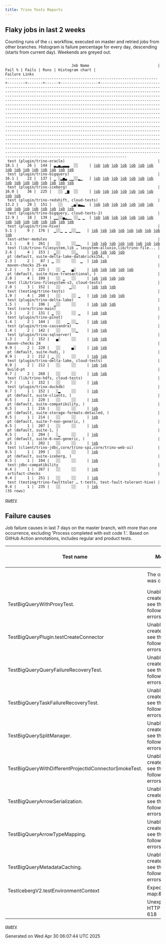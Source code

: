 ```yaml
---
title: Trino Tests Reports
---
```


## Flaky jobs in last 2 weeks

Counting runs of the `ci` workflow, executed on master and retried jobs from other branches.
Histogram is failure percentage for every day, descending (starts from current day).
Weekends are greyed out.
<pre><code>
                              Job Name                               | Fail % | Fails | Runs | Histogram chart |                                                                                                                                                                                                                                                                                                                                                                                                                                                                                                                                                                                                                  Failure Links                                                                                                                                                                                                                                                                                                                                                                                                                                                                                                                                                                                                                   
---------------------------------------------------------------------+--------+-------+------+-----------------+--------------------------------------------------------------------------------------------------------------------------------------------------------------------------------------------------------------------------------------------------------------------------------------------------------------------------------------------------------------------------------------------------------------------------------------------------------------------------------------------------------------------------------------------------------------------------------------------------------------------------------------------------------------------------------------------------------------------------------------------------------------------------------------------------------------------------------------------------------------------------------------------------------------------------------------------------------------------------------------------------------------------------------------------------------------------------------------------------------------------------------------------------------------------------------------------------------------------------------------------------
 test (plugin/trino-oracle)                                          |   18.1 |    26 |  144 | ▃▂▄▂▃▃▃  ░░     | <a href="https://github.com/trinodb/trino/actions/runs/14727351205/job/41333206546">job</a> <a href="https://github.com/trinodb/trino/actions/runs/14728754415/job/41337763521">job</a> <a href="https://github.com/trinodb/trino/actions/runs/14728754415/job/41337763521">job</a> <a href="https://github.com/trinodb/trino/actions/runs/14730923905/job/41344838869">job</a> <a href="https://github.com/trinodb/trino/actions/runs/14736064435/job/41362432717">job</a> <a href="https://github.com/trinodb/trino/actions/runs/14713454778/job/41291394477">job</a> <a href="https://github.com/trinodb/trino/actions/runs/14715930752/job/41299264657">job</a> <a href="https://github.com/trinodb/trino/actions/runs/14696625500/job/41239162307">job</a> <a href="https://github.com/trinodb/trino/actions/runs/14681329885/job/41204380028">job</a> <a href="https://github.com/trinodb/trino/actions/runs/14662320257/job/41149408424">job</a> <a href="https://github.com/trinodb/trino/actions/runs/14662442994/job/41149786146">job</a> <a href="https://github.com/trinodb/trino/actions/runs/14664427875/job/41155889091">job</a> <a href="https://github.com/trinodb/trino/actions/runs/14636951938/job/41070501666">job</a> <a href="https://github.com/trinodb/trino/actions/runs/14639731790/job/41079151809">job</a> <a href="https://github.com/trinodb/trino/actions/runs/14641664377/job/41085438129">job</a>  
 test (plugin/trino-bigquery)                                        |   16.1 |    22 |  137 | ▁ ░▂▅▃ ▁▁░░▂▁   | <a href="https://github.com/trinodb/trino/actions/runs/14727351205/job/41333194255">job</a> <a href="https://github.com/trinodb/trino/actions/runs/14730923905/job/41344819773">job</a> <a href="https://github.com/trinodb/trino/actions/runs/14681329885/job/41204375417">job</a> <a href="https://github.com/trinodb/trino/actions/runs/14662320257/job/41149392990">job</a> <a href="https://github.com/trinodb/trino/actions/runs/14662442994/job/41149764870">job</a> <a href="https://github.com/trinodb/trino/actions/runs/14664427875/job/41155873370">job</a> <a href="https://github.com/trinodb/trino/actions/runs/14666174718/job/41161438057">job</a> <a href="https://github.com/trinodb/trino/actions/runs/14639339152/job/41077886557">job</a> <a href="https://github.com/trinodb/trino/actions/runs/14645396864/job/41098265784">job</a> <a href="https://github.com/trinodb/trino/actions/runs/14647259222/job/41104551922">job</a> <a href="https://github.com/trinodb/trino/actions/runs/14647259222/job/41104551922">job</a> <a href="https://github.com/trinodb/trino/actions/runs/14647259222/job/41116134820">job</a> <a href="https://github.com/trinodb/trino/actions/runs/14604379838/job/40970021364">job</a> <a href="https://github.com/trinodb/trino/actions/runs/14578460537/job/40889754629">job</a> <a href="https://github.com/trinodb/trino/actions/runs/14539753234/job/40795289488">job</a>  
 test (plugin/trino-iceberg)                                         |   16.0 |    36 |  225 |   ░░ ▁▆  ░░     | <a href="https://github.com/trinodb/trino/actions/runs/14630217731/job/41051803679">job</a> <a href="https://github.com/trinodb/trino/actions/runs/14631738991/job/41055187853">job</a> <a href="https://github.com/trinodb/trino/actions/runs/14639339152/job/41077896505">job</a> <a href="https://github.com/trinodb/trino/actions/runs/14628326963/job/41045238556">job</a> <a href="https://github.com/trinodb/trino/actions/runs/14629780232/job/41049702061">job</a> <a href="https://github.com/trinodb/trino/actions/runs/14629780232/job/41049702369">job</a> <a href="https://github.com/trinodb/trino/actions/runs/14629780232/job/41049703436">job</a> <a href="https://github.com/trinodb/trino/actions/runs/14629780232/job/41049703770">job</a> <a href="https://github.com/trinodb/trino/actions/runs/14598133496/job/40949333299">job</a>                                                                                                                                                                                                                                                                                                                                                                                                                                                                                                  
 test (plugin/trino-redshift, cloud-tests)                           |   13.2 |    20 |  151 |   ░░    ▁▄░▄▃▂  | <a href="https://github.com/trinodb/trino/actions/runs/14566615540/job/40856874236">job</a> <a href="https://github.com/trinodb/trino/actions/runs/14572731944/job/40872834644">job</a> <a href="https://github.com/trinodb/trino/actions/runs/14557685078/job/40836838028">job</a> <a href="https://github.com/trinodb/trino/actions/runs/14527927403/job/40762838071">job</a> <a href="https://github.com/trinodb/trino/actions/runs/14532843820/job/40775776458">job</a> <a href="https://github.com/trinodb/trino/actions/runs/14534423411/job/40780076607">job</a> <a href="https://github.com/trinodb/trino/actions/runs/14539753234/job/40795303085">job</a> <a href="https://github.com/trinodb/trino/actions/runs/14541994761/job/40801689655">job</a> <a href="https://github.com/trinodb/trino/actions/runs/14509772856/job/40705801839">job</a> <a href="https://github.com/trinodb/trino/actions/runs/14510698032/job/40708574634">job</a> <a href="https://github.com/trinodb/trino/actions/runs/14513132613/job/40716274064">job</a> <a href="https://github.com/trinodb/trino/actions/runs/14520430676/job/40739887425">job</a> <a href="https://github.com/trinodb/trino/actions/runs/14520905201/job/40741449034">job</a> <a href="https://github.com/trinodb/trino/actions/runs/14483406183/job/40624553083">job</a> <a href="https://github.com/trinodb/trino/actions/runs/14488811222/job/40640401320">job</a>  
 test (plugin/trino-bigquery, cloud-tests-2)                         |   12.9 |    18 |  139 | ▁▁░░▄▂▁▁ ░░▁ ▁  | <a href="https://github.com/trinodb/trino/actions/runs/14730923905/job/41344821831">job</a> <a href="https://github.com/trinodb/trino/actions/runs/14715930752/job/41299250131">job</a> <a href="https://github.com/trinodb/trino/actions/runs/14662320257/job/41149393669">job</a> <a href="https://github.com/trinodb/trino/actions/runs/14662442994/job/41149766699">job</a> <a href="https://github.com/trinodb/trino/actions/runs/14664427875/job/41155875566">job</a> <a href="https://github.com/trinodb/trino/actions/runs/14666174718/job/41161439081">job</a> <a href="https://github.com/trinodb/trino/actions/runs/14639339152/job/41077888215">job</a> <a href="https://github.com/trinodb/trino/actions/runs/14647259222/job/41104553609">job</a> <a href="https://github.com/trinodb/trino/actions/runs/14647259222/job/41104553609">job</a> <a href="https://github.com/trinodb/trino/actions/runs/14647259222/job/41116135577">job</a> <a href="https://github.com/trinodb/trino/actions/runs/14647259222/job/41116135577">job</a> <a href="https://github.com/trinodb/trino/actions/runs/14609892119/job/40985880638">job</a> <a href="https://github.com/trinodb/trino/actions/runs/14598501456/job/40950556741">job</a> <a href="https://github.com/trinodb/trino/actions/runs/14599651831/job/40954444840">job</a> <a href="https://github.com/trinodb/trino/actions/runs/14532843820/job/40775764497">job</a>  
 test (plugin/trino-hive)                                            |    5.1 |     9 |  176 |  ▁░░▁ ▁ ▁░░▁▁   | <a href="https://github.com/trinodb/trino/actions/runs/14705817088/job/41266160526">job</a> <a href="https://github.com/trinodb/trino/actions/runs/14664538079/job/41156244294">job</a> <a href="https://github.com/trinodb/trino/actions/runs/14636987696/job/41070364234">job</a> <a href="https://github.com/trinodb/trino/actions/runs/14607782709/job/40980147748">job</a> <a href="https://github.com/trinodb/trino/actions/runs/14581583199/job/40899317179">job</a> <a href="https://github.com/trinodb/trino/actions/runs/14543088112/job/40804540763">job</a> <a href="https://github.com/trinodb/trino/actions/runs/14510698032/job/40708565312">job</a> <a href="https://github.com/trinodb/trino/actions/runs/14519639551/job/40737257274">job</a> <a href="https://github.com/trinodb/trino/actions/runs/14498593757/job/40672655365">job</a>                                                                                                                                                                                                                                                                                                                                                                                                                                                                                                  
 test-other-modules                                                  |    3.1 |     8 |  261 |   ░░     ░░▁▁   | <a href="https://github.com/trinodb/trino/actions/runs/14705817088/job/41266084147">job</a> <a href="https://github.com/trinodb/trino/actions/runs/14639731790/job/41079079451">job</a> <a href="https://github.com/trinodb/trino/actions/runs/14574606902/job/40877967989">job</a> <a href="https://github.com/trinodb/trino/actions/runs/14530393223/job/40769059026">job</a> <a href="https://github.com/trinodb/trino/actions/runs/14530393223/job/40769059026">job</a> <a href="https://github.com/trinodb/trino/actions/runs/14540859948/job/40798411411">job</a> <a href="https://github.com/trinodb/trino/actions/runs/14510698032/job/40708497526">job</a> <a href="https://github.com/trinodb/trino/actions/runs/14519639551/job/40737185661">job</a>                                                                                                                                                                                                                                                                                                                                                                                                                                                                                                                                                                                  
 test (lib/trino-filesystem,lib … lesystem-alluxio,lib/trino-file... |    2.6 |     4 |  153 |  ▁░░     ░░▁    | <a href="https://github.com/trinodb/trino/actions/runs/14715930752/job/41299244666">job</a> <a href="https://github.com/trinodb/trino/actions/runs/14527927403/job/40762825579">job</a> <a href="https://github.com/trinodb/trino/actions/runs/14541994761/job/40801675892">job</a> <a href="https://github.com/trinodb/trino/actions/runs/14488894008/job/40640624588">job</a>                                                                                                                                                                                                                                                                                                                                                                                                                                                                                                                                                                                                                                                                                                                                                                                                                                                                                                                  
 pt (default, suite-delta-lake-databricks154, )                      |    2.3 |     2 |   87 | ▁ ░░     ░░  ▁  | <a href="https://github.com/trinodb/trino/actions/runs/14736064435/job/41362964398">job</a> <a href="https://github.com/trinodb/trino/actions/runs/14498593757/job/40673178283">job</a>                                                                                                                                                                                                                                                                                                                                                                                                                                                                                                                                                                                                                                                                                                                                                                                                                                                                                                                                                                                                                                                                                  
 maven-checks 25-ea                                                  |    2.2 |     5 |  225 |   ░░ ▁   ▄░     | <a href="https://github.com/trinodb/trino/actions/runs/14713454778/job/41291299754">job</a> <a href="https://github.com/trinodb/trino/actions/runs/14631738991/job/41055147169">job</a> <a href="https://github.com/trinodb/trino/actions/runs/14641664377/job/41085345873">job</a> <a href="https://github.com/trinodb/trino/actions/runs/14641664377/job/41093723441">job</a> <a href="https://github.com/trinodb/trino/actions/runs/14557685078/job/40836810352">job</a>                                                                                                                                                                                                                                                                                                                                                                                                                                                                                                                                                                                                                                                                                                                                                                                                                                  
 pt (default, suite-hive-transactional, )                            |    2.0 |     4 |  199 |   ░░ ▁   ░░     | <a href="https://github.com/trinodb/trino/actions/runs/14663890068/job/41154926154">job</a> <a href="https://github.com/trinodb/trino/actions/runs/14631438353/job/41054649657">job</a> <a href="https://github.com/trinodb/trino/actions/runs/14631738991/job/41055486304">job</a> <a href="https://github.com/trinodb/trino/actions/runs/14639339152/job/41078527558">job</a>                                                                                                                                                                                                                                                                                                                                                                                                                                                                                                                                                                                                                                                                                                                                                                                                                                                                                                                  
 test (lib/trino-filesystem-s3, cloud-tests)                         |    2.0 |     3 |  152 |   ░░    ▁░░     | <a href="https://github.com/trinodb/trino/actions/runs/14631438353/job/41054359474">job</a> <a href="https://github.com/trinodb/trino/actions/runs/14574606902/job/40878015099">job</a> <a href="https://github.com/trinodb/trino/actions/runs/14498593757/job/40672644514">job</a>                                                                                                                                                                                                                                                                                                                                                                                                                                                                                                                                                                                                                                                                                                                                                                                                                                                                                                                                                                                                  
 test (testing/trino-tests)                                          |    1.9 |     4 |  208 |   ░░     ░░ ▁   | <a href="https://github.com/trinodb/trino/actions/runs/14600253560/job/40956505922">job</a> <a href="https://github.com/trinodb/trino/actions/runs/14574606902/job/40878036862">job</a> <a href="https://github.com/trinodb/trino/actions/runs/14523268041/job/40749045282">job</a> <a href="https://github.com/trinodb/trino/actions/runs/14523268041/job/40749045282">job</a>                                                                                                                                                                                                                                                                                                                                                                                                                                                                                                                                                                                                                                                                                                                                                                                                                                                                                                                  
 test (plugin/trino-delta-lake)                                      |    1.5 |     3 |  196 |  ▁░░     ░░     | <a href="https://github.com/trinodb/trino/actions/runs/14731685042/job/41347342031">job</a> <a href="https://github.com/trinodb/trino/actions/runs/14707326010/job/41270774829">job</a> <a href="https://github.com/trinodb/trino/actions/runs/14641664377/job/41085426649">job</a>                                                                                                                                                                                                                                                                                                                                                                                                                                                                                                                                                                                                                                                                                                                                                                                                                                                                                                                                                                                                  
 test (core/trino-main)                                              |    1.5 |     2 |  131 | ▁ ░░     ░░ ▁   | <a href="https://github.com/trinodb/trino/actions/runs/14736064435/job/41362407824">job</a> <a href="https://github.com/trinodb/trino/actions/runs/14505013806/job/40692750219">job</a>                                                                                                                                                                                                                                                                                                                                                                                                                                                                                                                                                                                                                                                                                                                                                                                                                                                                                                                                                                                                                                                                                  
 test (plugin/trino-pinot)                                           |    1.4 |     2 |  144 |   ░░   ▁ ░░▁    | <a href="https://github.com/trinodb/trino/actions/runs/14599651831/job/40954461589">job</a> <a href="https://github.com/trinodb/trino/actions/runs/14539753234/job/40795301756">job</a>                                                                                                                                                                                                                                                                                                                                                                                                                                                                                                                                                                                                                                                                                                                                                                                                                                                                                                                                                                                                                                                                                  
 test (plugin/trino-cassandra)                                       |    1.4 |     2 |  142 |   ░░     ░░▁    | <a href="https://github.com/trinodb/trino/actions/runs/14532843820/job/40775765316">job</a> <a href="https://github.com/trinodb/trino/actions/runs/14539753234/job/40795291469">job</a>                                                                                                                                                                                                                                                                                                                                                                                                                                                                                                                                                                                                                                                                                                                                                                                                                                                                                                                                                                                                                                                                                  
 test (plugin/trino-sqlserver)                                       |    1.3 |     2 |  152 |   ▄░     ░░     | <a href="https://github.com/trinodb/trino/actions/runs/14687484860/job/41218090563">job</a> <a href="https://github.com/trinodb/trino/actions/runs/14687484860/job/41218090563">job</a>                                                                                                                                                                                                                                                                                                                                                                                                                                                                                                                                                                                                                                                                                                                                                                                                                                                                                                                                                                                                                                                                                  
 maven-checks 24                                                     |    0.9 |     2 |  228 |   ░░     ▄░     | <a href="https://github.com/trinodb/trino/actions/runs/14631738991/job/41055146853">job</a> <a href="https://github.com/trinodb/trino/actions/runs/14557685078/job/40836810161">job</a>                                                                                                                                                                                                                                                                                                                                                                                                                                                                                                                                                                                                                                                                                                                                                                                                                                                                                                                                                                                                                                                                                  
 pt (default, suite-hudi, )                                          |    0.9 |     2 |  212 | ▁ ░░     ░░     | <a href="https://github.com/trinodb/trino/actions/runs/14729211289/job/41339705547">job</a> <a href="https://github.com/trinodb/trino/actions/runs/14730923905/job/41345399577">job</a>                                                                                                                                                                                                                                                                                                                                                                                                                                                                                                                                                                                                                                                                                                                                                                                                                                                                                                                                                                                                                                                                                  
 test (plugin/trino-delta-lake, cloud-tests)                         |    0.9 |     2 |  212 |   ░░     ░░     | <a href="https://github.com/trinodb/trino/actions/runs/14542346876/job/40802610450">job</a> <a href="https://github.com/trinodb/trino/actions/runs/14520430676/job/40739872398">job</a>                                                                                                                                                                                                                                                                                                                                                                                                                                                                                                                                                                                                                                                                                                                                                                                                                                                                                                                                                                                                                                                                                  
 build-pt                                                            |    0.7 |     2 |  268 |   ░░     ░░     | <a href="https://github.com/trinodb/trino/actions/runs/14574620134/job/40878010038">job</a> <a href="https://github.com/trinodb/trino/actions/runs/14496752295/job/40666484487">job</a>                                                                                                                                                                                                                                                                                                                                                                                                                                                                                                                                                                                                                                                                                                                                                                                                                                                                                                                                                                                                                                                                                  
 test (lib/trino-hdfs, cloud-tests)                                  |    0.7 |     1 |  152 |   ░░     ░░     | <a href="https://github.com/trinodb/trino/actions/runs/14631438353/job/41054359787">job</a>                                                                                                                                                                                                                                                                                                                                                                                                                                                                                                                                                                                                                                                                                                                                                                                                                                                                                                                                                                                                                                                                                                                                                                  
 test (plugin/trino-duckdb)                                          |    0.7 |     1 |  152 |   ░▂     ░░     | <a href="https://github.com/trinodb/trino/actions/runs/14677490064/job/41195894336">job</a>                                                                                                                                                                                                                                                                                                                                                                                                                                                                                                                                                                                                                                                                                                                                                                                                                                                                                                                                                                                                                                                                                                                                                                  
 pt (default, suite-clients, )                                       |    0.5 |     1 |  220 |   ░░     ░░     | <a href="https://github.com/trinodb/trino/actions/runs/14498593757/job/40673179950">job</a>                                                                                                                                                                                                                                                                                                                                                                                                                                                                                                                                                                                                                                                                                                                                                                                                                                                                                                                                                                                                                                                                                                                                                                  
 pt (default, suite-compatibility, )                                 |    0.5 |     1 |  216 |   ░░     ░░     | <a href="https://github.com/trinodb/trino/actions/runs/14631438353/job/41054655506">job</a>                                                                                                                                                                                                                                                                                                                                                                                                                                                                                                                                                                                                                                                                                                                                                                                                                                                                                                                                                                                                                                                                                                                                                                  
 pt (default, suite-storage-formats-detailed, )                      |    0.5 |     1 |  214 |   ░░     ░░     | <a href="https://github.com/trinodb/trino/actions/runs/14730923905/job/41345392391">job</a>                                                                                                                                                                                                                                                                                                                                                                                                                                                                                                                                                                                                                                                                                                                                                                                                                                                                                                                                                                                                                                                                                                                                                                  
 pt (default, suite-7-non-generic, )                                 |    0.5 |     1 |  207 |   ░░     ░░     | <a href="https://github.com/trinodb/trino/actions/runs/14591769830/job/40928980712">job</a>                                                                                                                                                                                                                                                                                                                                                                                                                                                                                                                                                                                                                                                                                                                                                                                                                                                                                                                                                                                                                                                                                                                                                                  
 pt (default, suite-1, )                                             |    0.5 |     1 |  204 |   ░▁     ░░     | <a href="https://github.com/trinodb/trino/actions/runs/14681329885/job/41204501597">job</a>                                                                                                                                                                                                                                                                                                                                                                                                                                                                                                                                                                                                                                                                                                                                                                                                                                                                                                                                                                                                                                                                                                                                                                  
 pt (default, suite-6-non-generic, )                                 |    0.5 |     1 |  202 |   ░░     ░░     | <a href="https://github.com/trinodb/trino/actions/runs/14736064435/job/41362953649">job</a>                                                                                                                                                                                                                                                                                                                                                                                                                                                                                                                                                                                                                                                                                                                                                                                                                                                                                                                                                                                                                                                                                                                                                                  
 test (client/trino-jdbc,core/trino-spi,core/trino-web-ui)           |    0.5 |     1 |  199 |   ░░     ░░     | <a href="https://github.com/trinodb/trino/actions/runs/14598133496/job/40949303821">job</a>                                                                                                                                                                                                                                                                                                                                                                                                                                                                                                                                                                                                                                                                                                                                                                                                                                                                                                                                                                                                                                                                                                                                                                  
 pt (default, suite-iceberg, )                                       |    0.5 |     1 |  194 |   ░░     ░░     | <a href="https://github.com/trinodb/trino/actions/runs/14510698032/job/40708964572">job</a>                                                                                                                                                                                                                                                                                                                                                                                                                                                                                                                                                                                                                                                                                                                                                                                                                                                                                                                                                                                                                                                                                                                                                                  
 test-jdbc-compatibility                                             |    0.4 |     1 |  267 |   ░░     ░░     | <a href="https://github.com/trinodb/trino/actions/runs/14631438353/job/41054317927">job</a>                                                                                                                                                                                                                                                                                                                                                                                                                                                                                                                                                                                                                                                                                                                                                                                                                                                                                                                                                                                                                                                                                                                                                                  
 artifact-checks                                                     |    0.4 |     1 |  251 |   ░░     ░░     | <a href="https://github.com/trinodb/trino/actions/runs/14598133496/job/40949224966">job</a>                                                                                                                                                                                                                                                                                                                                                                                                                                                                                                                                                                                                                                                                                                                                                                                                                                                                                                                                                                                                                                                                                                                                                                  
 test (testing/trino-faulttoler … t-tests, test-fault-tolerant-hive) |    0.4 |     1 |  235 |   ░░     ░░     | <a href="https://github.com/trinodb/trino/actions/runs/14532843820/job/40775780121">job</a>                                                                                                                                                                                                                                                                                                                                                                                                                                                                                                                                                                                                                                                                                                                                                                                                                                                                                                                                                                                                                                                                                                                                                                  
(35 rows)
</code></pre>
[query](https://github.com/trinodb/reports/blob/bdb5392a63ae6211c4a529f2bd0fbed71cf3f8e9/sql/tests/jobs.sql)

## Failure causes

Job failure causes in last 7 days on the master branch, with more than one occurrence,
excluding 'Process completed with exit code 1.'.
Based on GitHub Action annotations, includes regular and product tests.

| Test name                                             | Message                                                     | Test failures | Run failures | % of runs | First seen at           | Last seen at            | Failure Links                                                                                                                                                                                                                                                                                                                                                                                                    |
| ----------------------------------------------------- | ----------------------------------------------------------- | -------------:| ------------:| ---------:| ----------------------- | ----------------------- | ---------------------------------------------------------------------------------------------------------------------------------------------------------------------------------------------------------------------------------------------------------------------------------------------------------------------------------------------------------------------------------------------------------------- |
|                                                       | The operation was canceled.                                 |            11 |           11 |       2.9 | 2025-04-24 11:49:24.000 | 2025-04-29 10:00:09.000 | <a href="https://github.com/trinodb/trino/actions/runs/14639731790/job/41079151809">job</a> <a href="https://github.com/trinodb/trino/actions/runs/14647259222/job/41104565752">job</a> <a href="https://github.com/trinodb/trino/actions/runs/14647506962/job/41105387417">job</a> <a href="https://github.com/trinodb/trino/actions/runs/14662320257/job/41149408424">job</a> <a href="https://github.com/trinodb/trino/actions/runs/14662442994/job/41149786146">job</a>  |
| TestBigQueryWithProxyTest.                            | Unable to create injector, see the following errors:\&lt;br/\&gt; |             6 |            5 |       1.3 | 2025-04-24 17:09:01.000 | 2025-04-25 12:29:35.000 | <a href="https://github.com/trinodb/trino/actions/runs/14647259222/job/41104553609">job</a> <a href="https://github.com/trinodb/trino/actions/runs/14647259222/job/41116135577">job</a> <a href="https://github.com/trinodb/trino/actions/runs/14647506962/job/41105373120">job</a> <a href="https://github.com/trinodb/trino/actions/runs/14662320257/job/41149393669">job</a> <a href="https://github.com/trinodb/trino/actions/runs/14662442994/job/41149766699">job</a>  |
| TestBigQueryPlugin.testCreateConnector                | Unable to create injector, see the following errors:\&lt;br/\&gt; |             6 |            5 |       1.3 | 2025-04-24 17:03:42.000 | 2025-04-25 12:24:45.000 | <a href="https://github.com/trinodb/trino/actions/runs/14647259222/job/41104551922">job</a> <a href="https://github.com/trinodb/trino/actions/runs/14647259222/job/41116134820">job</a> <a href="https://github.com/trinodb/trino/actions/runs/14647506962/job/41105371685">job</a> <a href="https://github.com/trinodb/trino/actions/runs/14662320257/job/41149392990">job</a> <a href="https://github.com/trinodb/trino/actions/runs/14662442994/job/41149764870">job</a>  |
| TestBigQueryQueryFailureRecoveryTest.                 | Unable to create injector, see the following errors:\&lt;br/\&gt; |             6 |            5 |       1.3 | 2025-04-24 17:09:01.000 | 2025-04-25 12:29:35.000 | <a href="https://github.com/trinodb/trino/actions/runs/14647259222/job/41104553609">job</a> <a href="https://github.com/trinodb/trino/actions/runs/14647259222/job/41116135577">job</a> <a href="https://github.com/trinodb/trino/actions/runs/14647506962/job/41105373120">job</a> <a href="https://github.com/trinodb/trino/actions/runs/14662320257/job/41149393669">job</a> <a href="https://github.com/trinodb/trino/actions/runs/14662442994/job/41149766699">job</a>  |
| TestBigQueryTaskFailureRecoveryTest.                  | Unable to create injector, see the following errors:\&lt;br/\&gt; |             6 |            5 |       1.3 | 2025-04-24 17:09:01.000 | 2025-04-25 12:29:35.000 | <a href="https://github.com/trinodb/trino/actions/runs/14647259222/job/41104553609">job</a> <a href="https://github.com/trinodb/trino/actions/runs/14647259222/job/41116135577">job</a> <a href="https://github.com/trinodb/trino/actions/runs/14647506962/job/41105373120">job</a> <a href="https://github.com/trinodb/trino/actions/runs/14662320257/job/41149393669">job</a> <a href="https://github.com/trinodb/trino/actions/runs/14662442994/job/41149766699">job</a>  |
| TestBigQuerySplitManager.                             | Unable to create injector, see the following errors:\&lt;br/\&gt; |             6 |            5 |       1.3 | 2025-04-24 17:09:01.000 | 2025-04-25 12:29:35.000 | <a href="https://github.com/trinodb/trino/actions/runs/14647259222/job/41104553609">job</a> <a href="https://github.com/trinodb/trino/actions/runs/14647259222/job/41116135577">job</a> <a href="https://github.com/trinodb/trino/actions/runs/14647506962/job/41105373120">job</a> <a href="https://github.com/trinodb/trino/actions/runs/14662320257/job/41149393669">job</a> <a href="https://github.com/trinodb/trino/actions/runs/14662442994/job/41149766699">job</a>  |
| TestBigQueryWithDifferentProjectIdConnectorSmokeTest. | Unable to create injector, see the following errors:\&lt;br/\&gt; |             6 |            5 |       1.3 | 2025-04-24 17:09:01.000 | 2025-04-25 12:29:35.000 | <a href="https://github.com/trinodb/trino/actions/runs/14647259222/job/41104553609">job</a> <a href="https://github.com/trinodb/trino/actions/runs/14647259222/job/41116135577">job</a> <a href="https://github.com/trinodb/trino/actions/runs/14647506962/job/41105373120">job</a> <a href="https://github.com/trinodb/trino/actions/runs/14662320257/job/41149393669">job</a> <a href="https://github.com/trinodb/trino/actions/runs/14662442994/job/41149766699">job</a>  |
| TestBigQueryArrowSerialization.                       | Unable to create injector, see the following errors:\&lt;br/\&gt; |             6 |            5 |       1.3 | 2025-04-24 17:09:01.000 | 2025-04-25 12:29:35.000 | <a href="https://github.com/trinodb/trino/actions/runs/14647259222/job/41104553609">job</a> <a href="https://github.com/trinodb/trino/actions/runs/14647259222/job/41116135577">job</a> <a href="https://github.com/trinodb/trino/actions/runs/14647506962/job/41105373120">job</a> <a href="https://github.com/trinodb/trino/actions/runs/14662320257/job/41149393669">job</a> <a href="https://github.com/trinodb/trino/actions/runs/14662442994/job/41149766699">job</a>  |
| TestBigQueryArrowTypeMapping.                         | Unable to create injector, see the following errors:\&lt;br/\&gt; |             6 |            5 |       1.3 | 2025-04-24 17:09:01.000 | 2025-04-25 12:29:35.000 | <a href="https://github.com/trinodb/trino/actions/runs/14647259222/job/41104553609">job</a> <a href="https://github.com/trinodb/trino/actions/runs/14647259222/job/41116135577">job</a> <a href="https://github.com/trinodb/trino/actions/runs/14647506962/job/41105373120">job</a> <a href="https://github.com/trinodb/trino/actions/runs/14662320257/job/41149393669">job</a> <a href="https://github.com/trinodb/trino/actions/runs/14662442994/job/41149766699">job</a>  |
| TestBigQueryMetadataCaching.                          | Unable to create injector, see the following errors:\&lt;br/\&gt; |             6 |            5 |       1.3 | 2025-04-24 17:09:01.000 | 2025-04-25 12:29:35.000 | <a href="https://github.com/trinodb/trino/actions/runs/14647259222/job/41104553609">job</a> <a href="https://github.com/trinodb/trino/actions/runs/14647259222/job/41116135577">job</a> <a href="https://github.com/trinodb/trino/actions/runs/14647506962/job/41105373120">job</a> <a href="https://github.com/trinodb/trino/actions/runs/14662320257/job/41149393669">job</a> <a href="https://github.com/trinodb/trino/actions/runs/14662442994/job/41149766699">job</a>  |
| TestIcebergV2.testEnvironmentContext                  | Expecting map:\&lt;br/\&gt;                                       |             3 |            3 |       0.8 | 2025-04-23 21:42:01.000 | 2025-04-24 02:18:11.000 | <a href="https://github.com/trinodb/trino/actions/runs/14628326963/job/41045238556">job</a> <a href="https://github.com/trinodb/trino/actions/runs/14630003704/job/41050341879">job</a> <a href="https://github.com/trinodb/trino/actions/runs/14631738991/job/41055187853">job</a>                                                                                                                                                                  |
|                                                       | Unexpected HTTP response: 618                               |             2 |            1 |       0.3 | 2025-04-29 12:23:49.000 | 2025-04-29 12:23:54.000 | <a href="https://github.com/trinodb/trino/actions/runs/14730923905/job/41345392391">job</a> <a href="https://github.com/trinodb/trino/actions/runs/14730923905/job/41345399577">job</a>                                                                                                                                                                                                                                                  |

[query](https://github.com/trinodb/reports/blob/bdb5392a63ae6211c4a529f2bd0fbed71cf3f8e9/sql/tests/annotations.sql)

Generated on Wed Apr 30 06:07:44 UTC 2025
